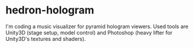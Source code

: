 # hedron-hologram
I'm coding a music visualizer for pyramid hologram viewers. Used tools are Unity3D (stage setup, model control) and Photoshop (heavy lifter for Unity3D's textures and shaders).
